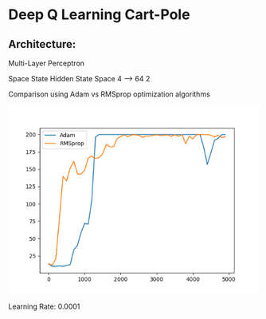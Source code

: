 # Deep Q Learning Cart-Pole

## Architecture:

Multi-Layer Perceptron

Space State		Hidden		State Space
	4	-->	64		2


Comparison using Adam vs RMSprop optimization algorithms

![alt text](AdamvsRMSProp.png)

Learning Rate: 0.0001

